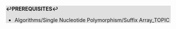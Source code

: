 <div style="margin:2em; background-color: #e0e0e0;">

<strong>↩PREREQUISITES↩</strong>

 * Algorithms/Single Nucleotide Polymorphism/Suffix Array_TOPIC

</div>

